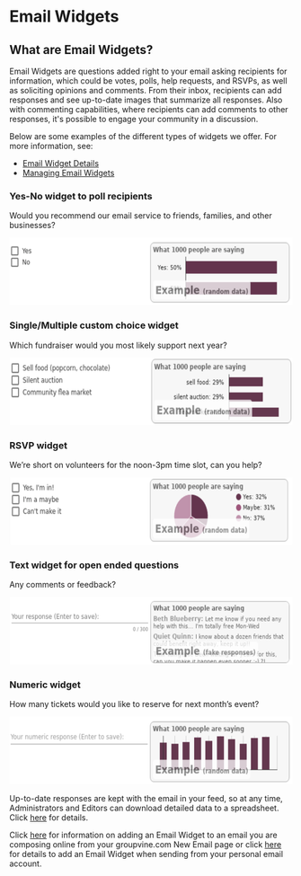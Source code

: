 # Email Widgets

<span id="gv-5widgets-1ewintro"></span>
## What are Email Widgets?

Email Widgets are questions added right to your email asking
recipients for information, which could be votes, polls, help
requests, and RSVPs, as well as soliciting opinions and comments. From
their inbox, recipients can add responses and see up-to-date images
that summarize all responses.  Also with commenting capabilities,
where recipients can add comments to other responses, it's possible to
engage your community in a discussion.

Below are some examples of the different types of widgets we offer.
For more information, see:

* [Email Widget Details](/5-widgets/6-ewDetails.md?gv-qargs=0#gv-5widgets-6ewDetails)
* [Managing Email Widgets](/5-widgets/3-ewManage.md?gv-qargs=0#gv-5widgets-3ewmanage)


### Yes-No widget to poll recipients

Would you recommend our email service to friends, families, and other
businesses?

<img src="/docimages/ew-example1.png" height="120">


### Single/Multiple custom choice widget

Which fundraiser would you most likely support next year? 

<img src="/docimages/ew-example2.png" height="120">


### RSVP widget

We’re short on volunteers for the noon-3pm time slot, can you help?

<img src="/docimages/ew-example3.png" height="120">

### Text widget for open ended questions

Any comments or feedback?

<img src="/docimages/ew-example4.png" height="120">

### Numeric widget

How many tickets would you like to reserve for next month’s event?

<img src="/docimages/ew-example5.png" height="120">



Up-to-date responses are kept with the email in your feed, so at any
time, Administrators and Editors can download detailed data to a
spreadsheet. Click
[here](https://www.groupvine.com/5-widgets/3-ewManage.md?gvdoc=1#gv-5widgets-3ewmanage-download)
for details.

Click
[here](https://www.groupvine.com/3-send/1-sendOnline.md?gvdoc=1#gv-3send-1sendOnline)
for information on adding an Email Widget to an email you are
composing online from your groupvine.com New Email page or click
[here](https://www.groupvine.com/3-send/2-sendInbox.md?gvdoc=1#gv-3send-2sendInbox)
for details to add an Email Widget when sending from your personal
email account.


